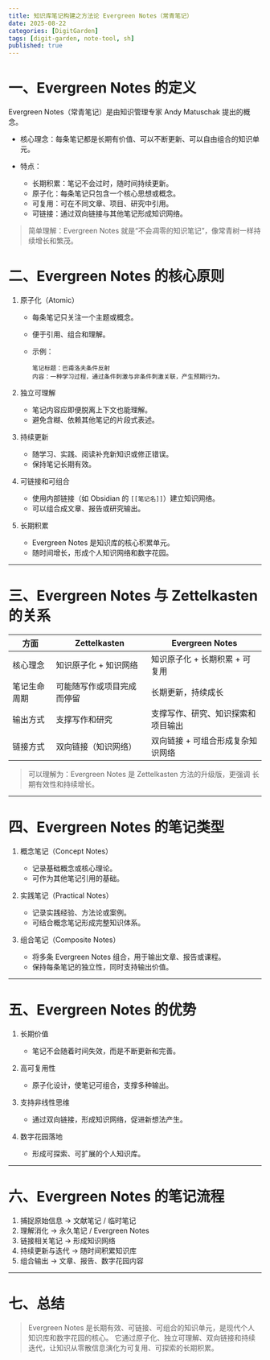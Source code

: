 ```yaml
---
title: 知识库笔记构建之方法论 Evergreen Notes（常青笔记）
date: 2025-08-22
categories: [DigitGarden]
tags: [digit-garden, note-tool, sh]
published: true
---
```


# 一、Evergreen Notes 的定义

Evergreen Notes（常青笔记）是由知识管理专家 Andy Matuschak 提出的概念。

* 核心理念：每条笔记都是长期有价值、可以不断更新、可以自由组合的知识单元。
* 特点：

  * 长期积累：笔记不会过时，随时间持续更新。
  * 原子化：每条笔记只包含一个核心思想或概念。
  * 可复用：可在不同文章、项目、研究中引用。
  * 可链接：通过双向链接与其他笔记形成知识网络。

> 简单理解：Evergreen Notes 就是“不会凋零的知识笔记”，像常青树一样持续增长和繁茂。

# 二、Evergreen Notes 的核心原则

1. 原子化（Atomic）

   * 每条笔记只关注一个主题或概念。
   * 便于引用、组合和理解。
   * 示例：

     ```
     笔记标题：巴甫洛夫条件反射
     内容：一种学习过程，通过条件刺激与非条件刺激关联，产生预期行为。
     ```

2. 独立可理解

   * 笔记内容应即便脱离上下文也能理解。
   * 避免含糊、依赖其他笔记的片段式表述。

3. 持续更新

   * 随学习、实践、阅读补充新知识或修正错误。
   * 保持笔记长期有效。

4. 可链接和可组合

   * 使用内部链接（如 Obsidian 的 `[[笔记名]]`）建立知识网络。
   * 可以组合成文章、报告或研究输出。

5. 长期积累

   * Evergreen Notes 是知识库的核心积累单元。
   * 随时间增长，形成个人知识网络和数字花园。

---

# 三、Evergreen Notes 与 Zettelkasten 的关系

| 方面     | Zettelkasten  | Evergreen Notes    |
| ------ | ------------- | ------------------ |
| 核心理念   | 知识原子化 + 知识网络  | 知识原子化 + 长期积累 + 可复用 |
| 笔记生命周期 | 可能随写作或项目完成而停留 | 长期更新，持续成长          |
| 输出方式   | 支撑写作和研究       | 支撑写作、研究、知识探索和项目输出  |
| 链接方式   | 双向链接（知识网络）    | 双向链接 + 可组合形成复杂知识网络 |

> 可以理解为：Evergreen Notes 是 Zettelkasten 方法的升级版，更强调 长期有效性和持续增长。

---

# 四、Evergreen Notes 的笔记类型

1. 概念笔记（Concept Notes）

   * 记录基础概念或核心理论。
   * 可作为其他笔记引用的基础。

2. 实践笔记（Practical Notes）

   * 记录实践经验、方法论或案例。
   * 可结合概念笔记形成完整知识体系。

3. 组合笔记（Composite Notes）

   * 将多条 Evergreen Notes 组合，用于输出文章、报告或课程。
   * 保持每条笔记的独立性，同时支持输出价值。

---

# 五、Evergreen Notes 的优势

1. 长期价值

   * 笔记不会随着时间失效，而是不断更新和完善。
2. 高可复用性

   * 原子化设计，使笔记可组合，支撑多种输出。
3. 支持非线性思维

   * 通过双向链接，形成知识网络，促进新想法产生。
4. 数字花园落地

   * 形成可探索、可扩展的个人知识库。

---

# 六、Evergreen Notes 的笔记流程

1. 捕捉原始信息 → 文献笔记 / 临时笔记
2. 理解消化 → 永久笔记 / Evergreen Notes
3. 链接相关笔记 → 形成知识网络
4. 持续更新与迭代 → 随时间积累知识库
5. 组合输出 → 文章、报告、数字花园内容

---

# 七、总结

> Evergreen Notes 是长期有效、可链接、可组合的知识单元，是现代个人知识库和数字花园的核心。
> 它通过原子化、独立可理解、双向链接和持续迭代，让知识从零散信息演化为可复用、可探索的长期积累。


